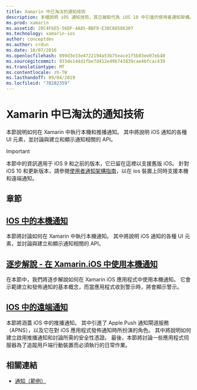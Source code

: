 ```yaml
---
title: Xamarin 中已淘汰的通知技術
description: 本檔說明 iOS 通知技術，其已被取代為 iOS 10 中引進的使用者通知架構。
ms.prod: xamarin
ms.assetid: 20C4F6E5-56DF-4A85-BBF0-E38C88586307
ms.technology: xamarin-ios
author: conceptdev
ms.author: crdun
ms.date: 10/07/2016
ms.openlocfilehash: 899d3e33e4722194a53b75eace1f5b03ee07eb40
ms.sourcegitcommit: 933de144d1fbe7d412e49b743839cae4bfcac439
ms.translationtype: MT
ms.contentlocale: zh-TW
ms.lasthandoff: 09/04/2019
ms.locfileid: "70282359"
---
```

# <a name="deprecated-notification-technologies-in-xamarinios"></a>Xamarin 中已淘汰的通知技術

本節說明如何在 Xamarin 中執行本機和推播通知。 其中將說明 iOS 通知的各種 UI 元素，並討論與建立和顯示通知相關的 API。

> [!IMPORTANT]
> 本節中的資訊適用于 iOS 9 和之前的版本，它已留在這裡以支援舊版 iOS。 針對 iOS 10 和更新版本，請參閱[使用者通知架構指南](~/ios/platform/user-notifications/index.md)，以在 ios 裝置上同時支援本機和遠端通知。

## <a name="sections"></a>章節

<a name="Local Notifications In iOS" />

## <a name="local-notifications-in-ioslocal-notifications-in-iosmd"></a>[IOS 中的本機通知](local-notifications-in-ios.md)

本節將討論如何在 Xamarin 中執行本機通知。 其中將說明 iOS 通知的各種 UI 元素，並討論與建立和顯示通知相關的 API。

<a name="Local Notifications Walkthrough" />

## <a name="walkthrough---using-local-notifications-in-xamarinioslocal-notifications-in-ios-walkthroughmd"></a>[逐步解說 - 在 Xamarin.iOS 中使用本機通知](local-notifications-in-ios-walkthrough.md)

在本節中，我們將逐步解說如何在 Xamarin iOS 應用程式中使用本機通知。 它會示範建立和發佈通知的基本概念，而當應用程式收到警示時，將會顯示警示。

<a name="Remote Notifications In iOS" />

## <a name="remote-notifications-in-iosremote-notifications-in-iosmd"></a>[IOS 中的遠端通知](remote-notifications-in-ios.md)

本節將涵蓋 iOS 中的推播通知。 其中引進了 Apple Push 通知閘道服務（APNS），以及它在對 iOS 應用程式發佈通知時所扮演的角色。 其中將說明如何建立啟用推播通知和討論所需的安全性憑證。 最後，本節將討論一些應用程式伺服器為了追蹤用戶端行動裝置而必須執行的日常作業。

## <a name="related-links"></a>相關連結

- [通知（範例）](https://docs.microsoft.com/samples/xamarin/ios-samples/notifications)
